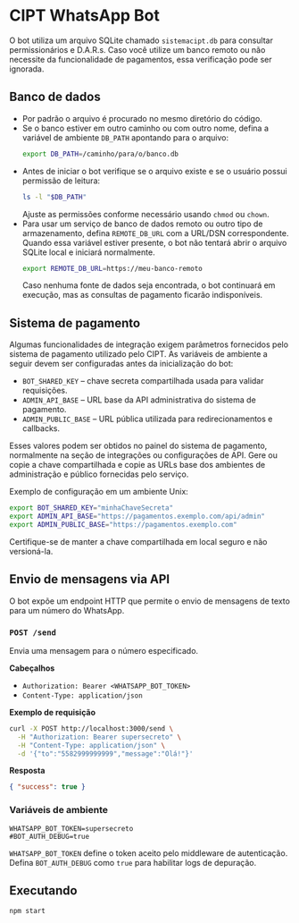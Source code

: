 # CIPT WhatsApp Bot

O bot utiliza um arquivo SQLite chamado `sistemacipt.db` para consultar permissionários e D.A.R.s.
Caso você utilize um banco remoto ou não necessite da funcionalidade de pagamentos, essa verificação pode ser ignorada.

## Banco de dados

- Por padrão o arquivo é procurado no mesmo diretório do código.
- Se o banco estiver em outro caminho ou com outro nome, defina a variável de ambiente `DB_PATH` apontando para o arquivo:
  ```bash
  export DB_PATH=/caminho/para/o/banco.db
  ```
- Antes de iniciar o bot verifique se o arquivo existe e se o usuário possui permissão de leitura:
  ```bash
  ls -l "$DB_PATH"
  ```
  Ajuste as permissões conforme necessário usando `chmod` ou `chown`.
- Para usar um serviço de banco de dados remoto ou outro tipo de armazenamento, defina `REMOTE_DB_URL` com a URL/DSN correspondente. Quando essa variável estiver presente, o bot não tentará abrir o arquivo SQLite local e iniciará normalmente.
  ```bash
  export REMOTE_DB_URL=https://meu-banco-remoto
  ```
  Caso nenhuma fonte de dados seja encontrada, o bot continuará em execução, mas as consultas de pagamento ficarão indisponíveis.

## Sistema de pagamento

Algumas funcionalidades de integração exigem parâmetros fornecidos pelo sistema de pagamento utilizado pelo CIPT. As variáveis de ambiente a seguir devem ser configuradas antes da inicialização do bot:

- `BOT_SHARED_KEY` – chave secreta compartilhada usada para validar requisições.
- `ADMIN_API_BASE` – URL base da API administrativa do sistema de pagamento.
- `ADMIN_PUBLIC_BASE` – URL pública utilizada para redirecionamentos e callbacks.

Esses valores podem ser obtidos no painel do sistema de pagamento, normalmente na seção de integrações ou configurações de API. Gere ou copie a chave compartilhada e copie as URLs base dos ambientes de administração e público fornecidas pelo serviço.

Exemplo de configuração em um ambiente Unix:

```bash
export BOT_SHARED_KEY="minhaChaveSecreta"
export ADMIN_API_BASE="https://pagamentos.exemplo.com/api/admin"
export ADMIN_PUBLIC_BASE="https://pagamentos.exemplo.com"
```

Certifique-se de manter a chave compartilhada em local seguro e não versioná-la.

## Envio de mensagens via API

O bot expõe um endpoint HTTP que permite o envio de mensagens de texto para um número do WhatsApp.

### `POST /send`

Envia uma mensagem para o número especificado.

**Cabeçalhos**

- `Authorization: Bearer <WHATSAPP_BOT_TOKEN>`
- `Content-Type: application/json`

**Exemplo de requisição**

```bash
curl -X POST http://localhost:3000/send \
  -H "Authorization: Bearer supersecreto" \
  -H "Content-Type: application/json" \
  -d '{"to":"5582999999999","message":"Olá!"}'
```

**Resposta**

```json
{ "success": true }
```

### Variáveis de ambiente

```
WHATSAPP_BOT_TOKEN=supersecreto
#BOT_AUTH_DEBUG=true
```

`WHATSAPP_BOT_TOKEN` define o token aceito pelo middleware de autenticação. Defina `BOT_AUTH_DEBUG` como `true` para habilitar logs de depuração.

## Executando

```bash
npm start
```
